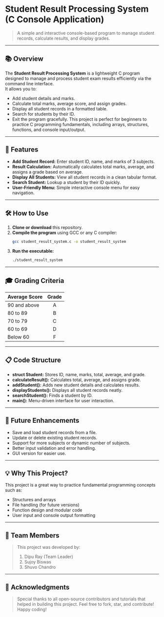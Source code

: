 # Student Result Processing System (C Console Application)
> A simple and interactive console-based program to manage student records, calculate results, and display grades.

---

## 📚 Overview
The **Student Result Processing System** is a lightweight C program designed to manage and process student exam results efficiently via the command line interface.  
It allows you to:
- Add student details and marks.
- Calculate total marks, average score, and assign grades.
- Display all student records in a formatted table.
- Search for students by their ID.
- Exit the program gracefully.
This project is perfect for beginners to practice C programming fundamentals, including arrays, structures, functions, and console input/output.

---

## 🎯 Features
- **Add Student Record:** Enter student ID, name, and marks of 3 subjects.
- **Result Calculation:** Automatically calculates total marks, average, and assigns a grade based on average.
- **Display All Students:** View all student records in a clean tabular format.
- **Search Student:** Lookup a student by their ID quickly.
- **User-Friendly Menu:** Simple interactive console menu for easy navigation.

---

## 🛠️ How to Use
1. **Clone or download** this repository.
2. **Compile the program** using GCC or any C compiler:
   ```bash
   gcc student_result_system.c -o student_result_system
3. **Run the executable:**
   ```bash
   ./student_result_system

---

## 🎓 Grading Criteria
| Average Score | Grade |
| :----         | :---: |
| 90 and above  |   A   |
| 80 to 89      |   B   |
| 70 to 79      |   C   |
| 60 to 69      |   D   |
| Below 60      |   F   |

---

## 📋 Code Structure
- **struct Student:** Stores ID, name, marks, total, average, and grade.
- **calculateResult():** Calculates total, average, and assigns grade.
- **addStudent():** Adds new student details and calculates results.
- **displayStudents():** Displays all student records neatly.
- **searchStudent():** Finds a student by ID.
- **main():** Menu-driven interface for user interaction.

---

## 🚀 Future Enhancements
- Save and load student records from a file.
- Update or delete existing student records.
- Support for more subjects or dynamic number of subjects.
- Better input validation and error handling.
- GUI version for easier use.

---

## 💡 Why This Project?
This project is a great way to practice fundamental programming concepts such as:
- Structures and arrays
- File handling (for future versions)
- Function design and modular code
- User input and console output formatting

---

## 👤 Team Members
> This project was developed by:
> 1. Dipu Ray (Team Leader)
> 2. Sujoy Biswas
> 3. Shuvo Chandro

---

## 🙌 Acknowledgments
> Special thanks to all open-source contributors and tutorials that helped in building this project.
> Feel free to fork, star, and contribute!
Happy coding!